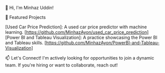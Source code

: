 👋 Hi, I'm Minhaz Uddin!


🌟 Featured Projects

[Used Car Price Prediction]: A used car price predictor with machine learning. [https://github.com/MinhazAyon/used_car_price_prediction]
[Power BI and Tableau Visualization]: A practice showcasing the Power BI and Tableau skills. [https://github.com/MinhazAyon/PowerBI-and-Tableau-Visualization]

📫 Let's Connect!
I'm actively looking for opportunities to join a dynamic team. If you're hiring or want to collaborate, reach out!
